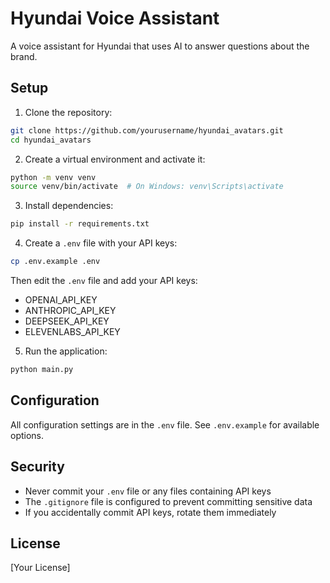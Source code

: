 # Hyundai Voice Assistant

A voice assistant for Hyundai that uses AI to answer questions about the brand.

## Setup

1. Clone the repository:
```bash
git clone https://github.com/yourusername/hyundai_avatars.git
cd hyundai_avatars
```

2. Create a virtual environment and activate it:
```bash
python -m venv venv
source venv/bin/activate  # On Windows: venv\Scripts\activate
```

3. Install dependencies:
```bash
pip install -r requirements.txt
```

4. Create a `.env` file with your API keys:
```bash
cp .env.example .env
```
Then edit the `.env` file and add your API keys:
- OPENAI_API_KEY
- ANTHROPIC_API_KEY
- DEEPSEEK_API_KEY
- ELEVENLABS_API_KEY

5. Run the application:
```bash
python main.py
```

## Configuration

All configuration settings are in the `.env` file. See `.env.example` for available options.

## Security

- Never commit your `.env` file or any files containing API keys
- The `.gitignore` file is configured to prevent committing sensitive data
- If you accidentally commit API keys, rotate them immediately

## License

[Your License]